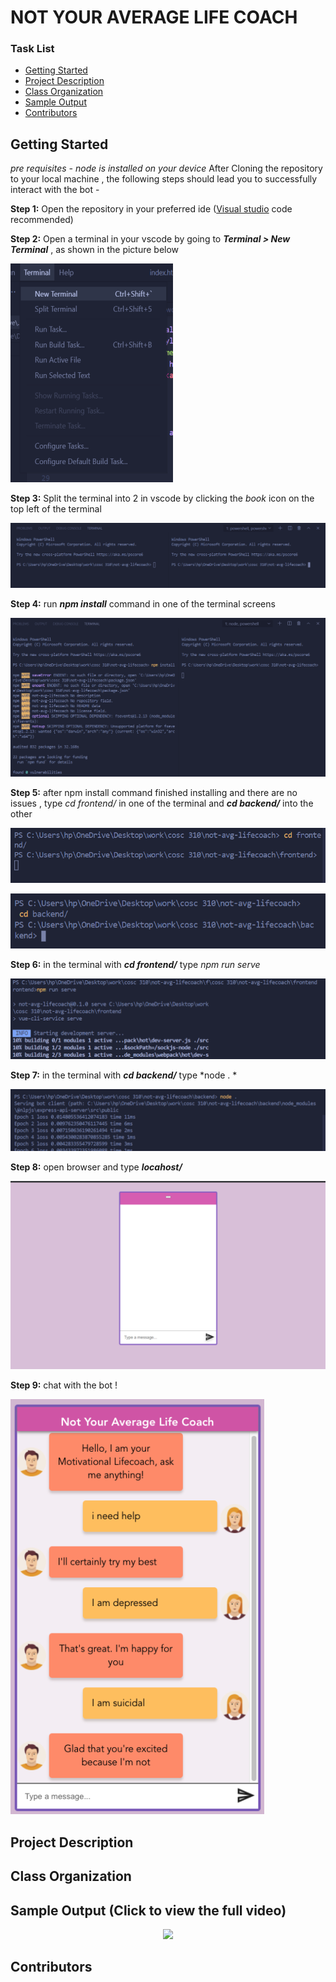 # NOT YOUR AVERAGE LIFE COACH

### Task List
- [Getting Started](#getting-started)
- [Project Description](#project-description)
- [Class Organization](#class-organization)
- [Sample Output](#sample-output)
- [Contributors](#contributors)

## Getting Started
*pre requisites - node is installed on your device*
After Cloning the repository to your local machine , the following steps should lead you to successfully interact with the bot - 

**Step 1:** Open the repository in your preferred ide ([Visual studio](https://visualstudio.microsoft.com/vs/) code recommended)

**Step 2:** Open a terminal in your vscode by going to ***Terminal > New Terminal*** , as shown in the picture below

![alt text](Documentation/img/open-terminal.png)

**Step 3:** Split the terminal into 2 in vscode by clicking the *book* icon on the top left of the terminal

![alt text](Documentation/img/split-terminal.png)

**Step 4:** run ***npm install*** command in one of the terminal screens

![alt text](Documentation/img/run-npm-install.png)

**Step 5:** after npm install command finished installing and there are no issues , type *cd frontend/* in one of the terminal and ***cd backend/*** into the other

![alt text](Documentation/img/cd-frontend.png)

![alt text](Documentation/img/cd-backend.png)

**Step 6:**  in the terminal with ***cd frontend/*** type *npm run serve*

![alt text](Documentation/img/npm-run-serve.png)

**Step 7:** in the terminal with ***cd backend/*** type *node . *

![alt text](Documentation/img/node-..png)

**Step 8:** open browser and type ***locahost/***

![alt text](Documentation/img/screen-1.png)

**Step 9:** chat with the bot ! 

![alt text](Documentation/img/chatbot-screen.png)

## Project Description

## Class Organization

## Sample Output (Click to view the full video)

<p align="center">
  <img height="400" src="https://github.com/Take-Your-Money-Corp/not-avg-lifecoach/blob/master/Documentation/img/sample.gif">
</p>




## Contributors
